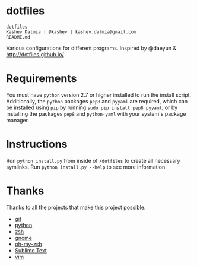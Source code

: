 dotfiles
========

    dotfiles
    Kashev Dalmia | @kashev | kashev.dalmia@gmail.com
    README.md

Various configurations for different programs. Inspired by @daeyun & http://dotfiles.github.io/

# Requirements
You must have `python` version 2.7 or higher installed to run the install script. Additionally, the `python` packages `pep8` and `pyyaml` are required, which can be installed using `pip` by running `sudo pip install pep8 pyyaml`, or by installing the packages `pep8` and `python-yaml` with your system's package manager.

# Instructions
Run `python install.py` from inside of `/dotfiles` to create all necessary symlinks. Run `python install.py --help` to see more information.

# Thanks
Thanks to all the projects that make this project possible.
- [git](http://git-scm.com/)
- [python](https://www.python.org/)
- [zsh](http://www.zsh.org/)
- [gnome](http://www.gnome.org/)
- [oh-my-zsh](http://ohmyz.sh/)
- [Sublime Text](http://www.sublimetext.com/)
- [vim](http://www.vim.org/)

